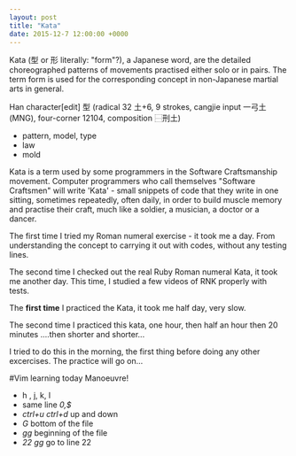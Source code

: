```yaml
---
layout: post
title: "Kata"
date: 2015-12-7 12:00:00 +0000
---
```

Kata (型 or 形 literally: "form"?), a Japanese word, are the detailed choreographed patterns of movements practised either solo or in pairs. The term form is used for the corresponding concept in non-Japanese martial arts in general.

Han character[edit]
型 (radical 32 土+6, 9 strokes, cangjie input 一弓土 (MNG), four-corner 12104, composition ⿱刑土)
- pattern, model, type
- law
- mold

Kata is a term used by some programmers in the Software Craftsmanship movement. Computer programmers who call themselves "Software Craftsmen" will write 'Kata' - small snippets of code that they write in one sitting, sometimes repeatedly, often daily, in order to build muscle memory and practise their craft, much like a soldier, a musician, a doctor or a dancer.

The first time I tried my Roman numeral exercise - it took me a day. From understanding the concept to carrying it out with codes, without any testing lines.

The second time I checked out the real Ruby Roman numeral Kata, it took me another day. This time, I studied a few videos of RNK properly with tests.

The **first time** I practiced the Kata, it took me half day, very slow.

The second time I practiced this kata, one hour, then half an hour then 20 minutes ....then shorter and shorter...

I tried to do this in the morning, the first thing before doing any other excercises. The practice will go on... 

#Vim learning today
Manoeuvre!

- h , j, k, l
- same line *0,$*
- *ctrl+u ctrl+d* up and down
- *G* bottom of the file
- *gg* beginning of the file
- *22 gg* go to line 22

